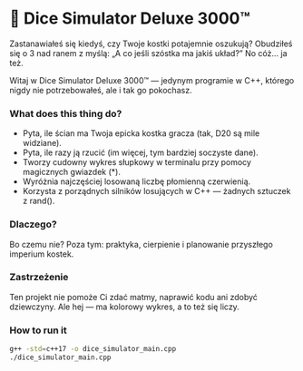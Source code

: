 # 🎲 Dice Simulator Deluxe 3000™

Zastanawiałeś się kiedyś, czy Twoje kostki potajemnie oszukują?
Obudziłeś się o 3 nad ranem z myślą: „A co jeśli szóstka ma jakiś układ?”
No cóż… ja też.

Witaj w Dice Simulator Deluxe 3000™ — jedynym programie w C++,
którego nigdy nie potrzebowałeś, ale i tak go pokochasz.

###  What does this thing do?
- Pyta, ile ścian ma Twoja epicka kostka gracza (tak, D20 są mile widziane).
- Pyta, ile razy ją rzucić (im więcej, tym bardziej soczyste dane).
- Tworzy cudowny wykres słupkowy w terminalu przy pomocy magicznych gwiazdek (*).
- Wyróżnia najczęściej losowaną liczbę płomienną czerwienią.
- Korzysta z porządnych silników losujących w C++ — żadnych sztuczek z rand().

###  Dlaczego?
Bo czemu nie?
Poza tym: praktyka, cierpienie i planowanie przyszłego imperium kostek.

###  Zastrzeżenie
Ten projekt nie pomoże Ci zdać matmy, naprawić kodu ani zdobyć dziewczyny.
Ale hej — ma kolorowy wykres, a to też się liczy.
### How to run it
```bash
g++ -std=c++17 -o dice_simulator_main.cpp
./dice_simulator_main.cpp
```
